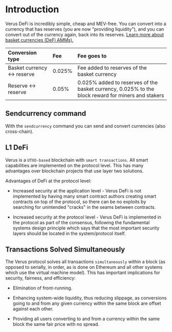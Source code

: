 
# Introduction
Verus DeFi is incredibly simple, cheap and MEV-free. You can convert into a currency that has reserves (you are now "providing liquidity"), and you can convert out of the currency again, back into its reserves. [Learn more about basket currencies (DeFi AMMs).](/currencies/#basket-currencies)

| Conversion type | Fee | Fee goes to |
| :-----| :------ | :-------- |
| Basket currency ↔️ reserve | 0.025% | Fee added to reserves of the basket currency | 
| Reserve ↔️ reserve | 0.05% | 0.025% added to reserves of the basket currency, 0.025% to the block reward for miners and stakers |

## Sendcurrency command
With the ``sendcurrency`` command you can send and convert currencies (also cross-chain).

## L1 DeFi
Verus is a ``UTXO-based`` blockchain with ``smart transactions``. All smart capabilities are implemented on the protocol level. This has many advantages over blockchain projects that use layer two solutions.

Advantages of DeFi at the protocol level:

* Increased security at the application level - Verus DeFi is not implemented by having many smart contract authors creating smart contracts on top of the protocol, so there can be no exploits by searching for unintended "cracks" in the seams between contracts.

* Increased security at the protocol level - Verus DeFi is implemented in the protocol as part of the consensus, following the fundamental systems design principle which says that the most important security layers should be located in the system/protocol itself.

## Transactions Solved Simultaneously

The Verus protocol solves all transactions ``simultaneously`` within a block (as opposed to serially, in order, as is done on Ethereum and all other systems which use the virtual machine model). This has important implications for security, fairness, and efficiency:

* Elimination of front-running.

* Enhancing system-wide liquidity, thus reducing slippage, as conversions going to and from any given currency within the same block are offset against each other.

* Providing all users converting to and from a currency within the same block the same fair price with no spread.



